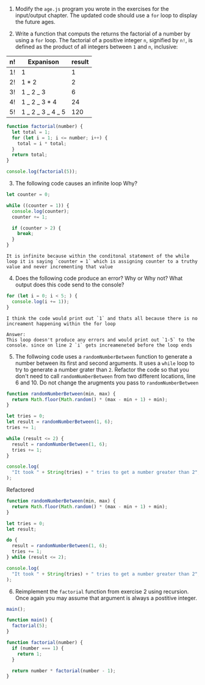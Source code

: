 1. Modify the `age.js` program you wrote in the exercises for the input/output chapter. The updated code should use a `for` loop to display the future ages.

2. Write a function that computs the returns the factorial of a number by using a `for` loop. The factorial of a positive integer `n`, signified by `n!`, is defined as the product of all integers between `1` and `n`, inclusive:

| n!  | Expanison         | result |
| --- | ----------------- | ------ |
| 1!  | 1                 | 1      |
| 2!  | 1 \* 2            | 2      |
| 3!  | 1 _ 2 _ 3         | 6      |
| 4!  | 1 _ 2 _ 3 \* 4    | 24     |
| 5!  | 1 _ 2 _ 3 _ 4 _ 5 | 120    |

```javascript
function factorial(number) {
  let total = 1;
  for (let i = 1; i <= number; i++) {
    total = i * total;
  }
  return total;
}

console.log(factorial(5));
```

3. The following code causes an infinite loop Why?

```javascript
let counter = 0;

while ((counter = 1)) {
  console.log(counter);
  counter += 1;

  if (counter > 2) {
    break;
  }
}
```

```
It is infinite because within the conditonal statement of the while loop it is saying `counter = 1` which is assigning counter to a truthy value and never incrementing that value
```

4. Does the following code produce an error? Why or Why not? What output does this code send to the console?

```javascript
for (let i = 0; i < 5; ) {
  console.log(i += 1));
}
```

```
I think the code would print out `1` and thats all because there is no increament happening within the for loop

Answer:
This loop doesn't produce any errors and would print out `1-5` to the console. since on line 2 `i` gets increameneted before the loop ends
```

5. The follwoing code uses a `randomNumberBetween` function to generate a number between its first and second arguments. It uses a `while` loop to try to generate a number grater than `2`. Refactor the code so that you don't need to call `randomNumberBetween` from two different locations, line 6 and 10. Do not change the arugments you pass to `randomNumberBetween`

```javascript
function randomNumberBetween(min, max) {
  return Math.floor(Math.random() * (max - min + 1) + min);
}

let tries = 0;
let result = randomNumberBetween(1, 6);
tries += 1;

while (result <= 2) {
  result = randomNumberBetween(1, 6);
  tries += 1;
}

console.log(
  "It took " + String(tries) + " tries to get a number greater than 2",
);
```

Refactored

```javascript
function randomNumberBetween(min, max) {
  return Math.floor(Math.random() * (max - min + 1) + min);
}

let tries = 0;
let result;

do {
  result = randomNumberBetween(1, 6);
  tries += 1;
} while (result <= 2);

console.log(
  "It took " + String(tries) + " tries to get a number greater than 2",
);
```

6. Reimplement the `factorial` function from exercise 2 using recursion. Once again you may assume that argument is always a postitive integer.

```javascript
main();

function main() {
  factorial(5);
}

function factorial(number) {
  if (number === 1) {
    return 1;
  }

  return number * factorial(number - 1);
}
```

